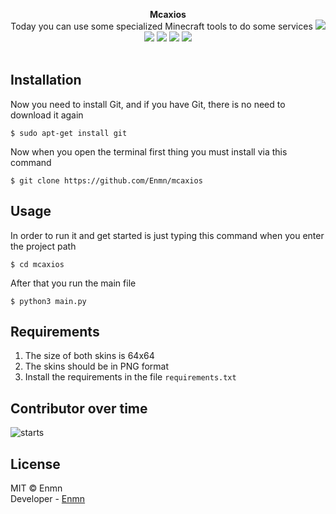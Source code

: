 <p align="center">
<b>Mcaxios</b><br>
  <span>Today you can use some specialized Minecraft tools to do some services</span>
  <a target="_blank" href="LICENSE" title="License: MIT"><img src="https://img.shields.io/badge/License-MIT-green.svg"></a>
  <a target="_blank" href="https://www.python.org/downloads/release/python-390/"><img src="https://img.shields.io/badge/Python-3.9-blue.svg"></a>
  <a target="_blank" href='.version'><img src="https://img.shields.io/badge/Release-1.2-orange"></a>
  <a target="_blank" href="https://github.com/Enmn"><img src="https://badgen.net/badge/GitHub/Developer/color?icon=github"></a>
  <a target="_blank" href="https://github.com/Enmn/mcaxios/stargazers/"><img src="https://img.shields.io/github/stars/Enmn/mcaxios.svgstyle=social&label=Star&maxAge=2592000"></a>
  <br>
  <br>
</p>

## Installation
Now you need to install Git, and if you have Git, there is no need to download it again
```console
$ sudo apt-get install git
```
Now when you open the terminal first thing you must install via this command
```console
$ git clone https://github.com/Enmn/mcaxios
```
## Usage
In order to run it and get started is just typing this command when you enter the project path
```console
$ cd mcaxios
```
After that you run the main file
```console
$ python3 main.py
```


## Requirements
1. The size of both skins is 64x64<br/>
2. The skins should be in PNG format<br/>
3. Install the requirements in the file <code>requirements.txt</code>

## Contributor over time
<img src="https://contributor-overtime-api.git-contributor.com/contributors-svg?chart=contributorOverTime&repo=Enmn/mcaxios" alt='starts'>

## License
MIT © Enmn</br>
Developer - [Enmn](https://github.com/Enmn)
